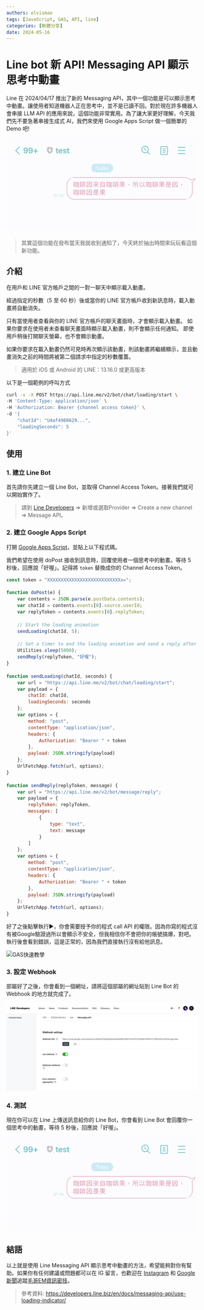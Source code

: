 ```yaml
---
authors: elvismao
tags: [JavaScript, GAS, API, line]
categories: [軟體分享]
date: 2024-05-16
---
```


# Line bot 新 API! Messaging API 顯示思考中動畫

Line 在 2024/04/17 推出了新的 Messaging API，其中一個功能是可以顯示思考中動畫。讓使用者知道機器人正在思考中，並不是已讀不回。對於現在許多機器人會串接 LLM API 的應用來說，這個功能非常實用。為了讓大家更好理解，今天我們先不要急著串接生成式 AI，我們來使用 Google Apps Script 做一個簡單的 Demo 吧!

![成果](result.gif)

> 其實這個功能在發布當天我就收到通知了，今天終於抽出時間來玩玩看這個新功能。

## 介紹

在用戶和 LINE 官方帳戶之間的一對一聊天中顯示載入動畫。

經過指定的秒數（5 至 60 秒）後或當你的 LINE 官方帳戶收到新訊息時，載入動畫將自動消失。

只有當使用者查看與你的 LINE 官方帳戶的聊天畫面時，才會顯示載入動畫。 如果你要求在使用者未查看聊天畫面時顯示載入動畫，則不會顯示任何通知。 即使用戶稍後打開聊天螢幕，也不會顯示動畫。

如果你要求在載入動畫仍然可見時再次顯示該動畫，則該動畫將繼續顯示，並且動畫消失之前的時間將被第二個請求中指定的秒數覆蓋。

> 適用於 iOS 或 Android 的 LINE：13.16.0 或更高版本

以下是一個範例的呼叫方式

```bash
curl -v -X POST https://api.line.me/v2/bot/chat/loading/start \
-H 'Content-Type: application/json' \
-H 'Authorization: Bearer {channel access token}' \
-d '{
    "chatId": "U4af4980629...",
    "loadingSeconds": 5
}'
```

## 使用

### 1. 建立 Line Bot

首先請你先建立一個 Line Bot，並取得 Channel Access Token。接著我們就可以開始實作了。

> 請到 [Line Developers](https://developers.line.biz/console/) => 新增或選取Provider => Create a new channel => Message API。

### 2. 建立 Google Apps Script

打開 [Google Apps Script](https://script.google.com/u/0/home/projects/create)，並貼上以下程式碼。

我們希望在使用 doPost 接收到訊息時，回覆使用者一個思考中的動畫。等待 5 秒後，回應說「好喔」。記得將 `token` 替換成你的 Channel Access Token。

```javascript
const token = "XXXXXXXXXXXXXXXXXXXXXXXXXXXx=";

function doPost(e) {
    var contents = JSON.parse(e.postData.contents);
    var chatId = contents.events[0].source.userId;
    var replyToken = contents.events[0].replyToken;

    // Start the loading animation
    sendLoading(chatId, 5);

    // Set a timer to end the loading animation and send a reply after 5 seconds
    Utilities.sleep(5000);
    sendReply(replyToken, "好喔");
}

function sendLoading(chatId, seconds) {
    var url = "https://api.line.me/v2/bot/chat/loading/start";
    var payload = {
        chatId: chatId,
        loadingSeconds: seconds
    };
    var options = {
        method: "post",
        contentType: "application/json",
        headers: {
            Authorization: "Bearer " + token
        },
        payload: JSON.stringify(payload)
    };
    UrlFetchApp.fetch(url, options);
}

function sendReply(replyToken, message) {
    var url = "https://api.line.me/v2/bot/message/reply";
    var payload = {
        replyToken: replyToken,
        messages: [
            {
                type: "text",
                text: message
            }
        ]
    };
    var options = {
        method: "post",
        contentType: "application/json",
        headers: {
            Authorization: "Bearer " + token
        },
        payload: JSON.stringify(payload)
    };
    UrlFetchApp.fetch(url, options);
}
```

好了之後點擊執行▶️，你會需要授予你的程式 call API 的權限。因為你寫的程式沒有被Google驗證過所以會顯示不安全，但我相信你不會把你的帳號搞爆，對吧。執行後會看到錯誤，這是正常的，因為我們直接執行沒有給他訊息。

![GAS快速教學](https://emtech.cc/images/gas.jpg)

### 3. 設定 Webhook

部屬好了之後，你會看到一個網址，請將這個部屬的網址貼到 Line Bot 的 Webhook 的地方就完成了。

![設定 Webhook](set-webhook.webp)

### 4. 測試

現在你可以在 Line 上傳送訊息給你的 Line Bot，你會看到 Line Bot 會回覆你一個思考中的動畫，等待 5 秒後，回應說「好喔」。

![成果](result.gif)

## 結語

以上就是使用 Line Messaging API 顯示思考中動畫的方法，希望能夠對你有幫助。如果你有任何建議或問題都可以在 IG 留言，也歡迎在 [Instagram](https://www.instagram.com/em.tec.blog) 和 [Google 新聞](https://news.google.com/publications/CAAqBwgKMKXLvgswsubVAw?ceid=TW:zh-Hant&oc=3)追蹤[毛哥EM資訊密技](https://em-tec.github.io/)。

> 參考資料: https://developers.line.biz/en/docs/messaging-api/use-loading-indicator/
